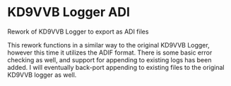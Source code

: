 # KD9VVB Logger ADI
Rework of KD9VVB Logger to export as ADI files

This rework functions in a similar way to the original KD9VVB Logger, however this time it utilizes the ADIF format.
There is some basic error checking as well, and support for appending to existing logs has been added.
I will eventually back-port appending to existing files to the original KD9VVB logger as well.
